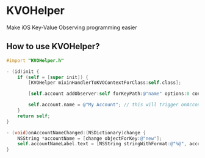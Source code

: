KVOHelper
=========

Make iOS Key-Value Observing programming easier

## How to use KVOHelper?

``` objective-c
#import "KVOHelper.h"

- (id)init {
    if (self = [super init]) {
        [KVOHelper mixinHandlerToKVOContextForClass:self.class];

        [self.account addObserver:self forKeyPath:@"name" options:0 context:@selector(onAccountNameChanged:)];

        self.account.name = @"My Account"; // this will trigger onAccountNameChanged:
    }
    return self;
}

- (void)onAccountNameChanged:(NSDictionary)change {
    NSString *accountName = [change objectForKey:@"new"];
    self.accountNameLabel.text = [NSString stringWithFormat:@"%@", accountName];
}
```
